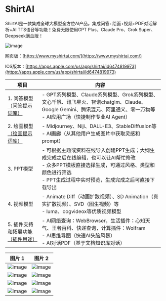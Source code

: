 # ShirtAI

ShirtAI是一款集成全球大模型全方位AI产品，集成问答+绘画+视频+PDF对话解析+AI TTS语音等功能！免费无限使用GPT Plus、Claude Pro、Grok Super、Deepseek满血版！

![image](https://github.com/user-attachments/assets/65a7a392-7bb2-45d2-b848-818335ccc429)


网页版：[https://www.myshirtai.com/](https://www.myshirtai.com/)

IOS版本：[https://apps.apple.com/us/app/shirtai/id6474819973](https://apps.apple.com/us/app/shirtai/id6474819973)


| 项目                                                                                           | 内容                                                                                          |
|------------------------------------------------------------------------------------------------|----------------------------------------------------------------------------------------------|
| 1. 问答模型 [（问答提示词库）](https://prompt.blueshirtmap.com/)                                 | - GPT系列模型、Claude系列模型、Grok系列模型、文心千帆、讯飞星火、智谱chatglm、Claude、Google Gemini、腾讯混元、阿里通义、零一万物等<br>- AI应用广场（快捷制作专业AI Agent） |
| 2. 绘画模型 [（绘画提示词库）](https://draw.blueshirtmap.com/)                                   | - Midjourney、Niji、DALL-E3、StableDiffusion等<br>- AI画廊（从其他用户生成图片中获取灵感和prompt） |
| 3. PPT模型                                                                                     | - 可根据主题或资料在线导入创建PPT生成；大纲生成完成之后在线编辑，也可以让AI帮忙修改<br>- 众多PPT模板直接选择生成，可通过风格、类型和颜色进行筛选<br>- PPT生成过程中实时预览，生成完成之后可直接下载导出 |
| 4. 视频模型                                                                                    | - Animate Diff（动画扩散视频）、SD Animation（真实扩散视频）、SVD（图生视频）等<br>- luma、cogvideox等优质视频模型 |
| 5. 插件支持和拓展功能 [（插件用途）](https://docs.blueshirttools.com/qi-ta/cha-jian-jie-shao)    | - AI网络查询：WebBrowser，生活插件：心知天气、王者百科、快递查询，计算插件：Wolfram<br>- AI思维导图（快速AI头脑风暴）<br>- AI对话PDF（基于文档知识库对话） |


| 图片 1                                      | 图片 2                                      |
|---------------------------------------------|---------------------------------------------|
| ![image](https://github.com/user-attachments/assets/cf3c4ba9-a4de-4077-8009-c2d691214ec3) | ![image](https://github.com/user-attachments/assets/4960b190-4901-4cf5-9b75-c968ed30c4ac) |
| ![image](https://github.com/user-attachments/assets/8f157fb9-ddd5-4d54-8a8f-530c0878d39d) | ![image](https://github.com/user-attachments/assets/5d1f0111-f6e1-4113-8335-f6e416ee136a) |
| ![image](https://github.com/user-attachments/assets/6362538a-e599-4b5a-b80b-e4905d1766f4) | ![image](https://github.com/user-attachments/assets/f2d453b4-3457-47d5-84cb-a1ee5d96663c) |
| ![image](https://github.com/user-attachments/assets/ede1b1bf-1e00-4a31-afbf-fe378a69c57c) | ![image](https://github.com/user-attachments/assets/b637f543-bf34-44c2-809a-ac12b87c6acf) |


